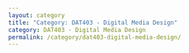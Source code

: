 ```yaml
---
layout: category
title: "Category: DAT403 - Digital Media Design"
category: DAT403 - Digital Media Design
permalink: /category/dat403-digital-media-design/
---
```


